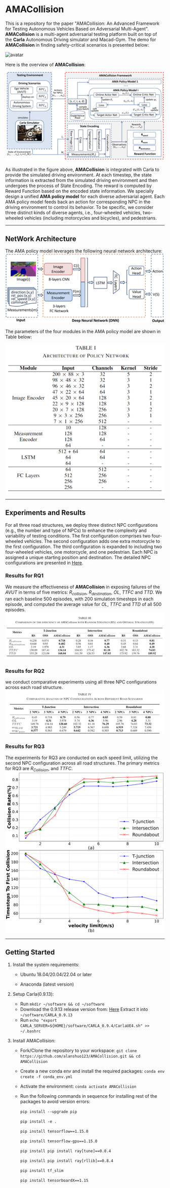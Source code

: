# AMACollision

This is a repository for the paper "AMACollision: An Advanced Framework for Testing Autonomous Vehicles Based on Adversarial Multi-Agent". **AMACollision** is a multi-agent adversarial testing platform built on top of the **Carla** Autonomous Driving simulator and Macad-Gym. The demo for **AMACollision** in finding safety-critical scenarios is presented below:

<img src="./figure/collision1.gif" alt="avatar" />



Here is the overview of **AMACollision**:

<img src="./figure/overview.png" alt="avatar" />

As illustrated in the figure above, **AMACollision** is integrated with Carla to provide the simulated driving environment. At each timestep, the state information is extracted from the simulated driving environment and then undergoes the process of State Encoding. The reward is computed by Reward Function based on the encoded state information. We specially design a unified **AMA policy model** for each diverse adversarial agent. Each AMA policy model feeds back an action for corresponding NPC in the driving environment to control its behavior. To be specific, we consider three distinct kinds of diverse agents, i.e., four-wheeled vehicles, two-wheeled vehicles (including motorcycles and bicycles), and pedestrians. 



------

## NetWork Architecture
The AMA policy model leverages the following neural network architecture:
<img src="./figure/NetworkArchitecture.png" alt="avatar" />

The parameters of the four modules in the AMA policy model are shown in Table below:

<img src="./figure/parametersOfDNN.png" alt="avatar" />

------

## Experiments and Results
For all three road structures, we deploy three distinct NPC configurations (e.g., the number and type of NPCs) to enhance the complexity and variability of testing conditions. The first configuration comprises two four-wheeled vehicles. The second configuration adds one extra motorcycle to the first configuration. The third configuration is expanded to including two four-wheeled vehicles, one motorcycle, and one pedestrian. Each NPC is assigned a unique starting position and destination. The detailed NPC configurations are presented in  [Here](https://github.com/alanshuo123/AMACollision/blob/main/doc/experimentSetup.md).

### Results for RQ1
We measure the effectiveness of **AMACollision** in exposing failures of the *AVUT* in terms of five metrics: $R_{collision}$, $R_{destination}$, $OL$, $TTFC$ and $TTD$. We ran each baseline 500 episodes, with 200 simulation timesteps in each episode, and computed the average value for $OL$, $TTFC$ and $TTD$ of all 500 episodes.
<img src="./figure/resultForRQ1.png" alt="avatar" />

### Results for RQ2
we conduct comparative experiments using all three NPC configurations across each road structure. 
<img src="./figure/resultForRQ2.png" alt="avatar" />

### Results for RQ3
The experiments for RQ3 are conducted on each speed limit, utilizing the second NPC configuration across all road structures. The primary metrics for RQ3 are $R_{Collision}$, and $TTFC$.
<img src="./figure/resultForRQ3.png" alt="avatar" />

------



## Getting Started

1. Install the system requirements:
   
    - Ubuntu 18.04/20.04/22.04 or later
	
	- Anaconda (latest version)
	
2. Setup Carla(0.9.13):

    - Run `mkdir ~/software && cd ~/software`
    - Download the 0.9.13 release version from: [Here](https://github.com/carla-simulator/carla/releases) Extract it into `~/software/CARLA_0.9.13`
    - Run `echo "export CARLA_SERVER=${HOME}/software/CARLA_0.9.4/CarlaUE4.sh" >> ~/.bashrc`

3. Install AMACollision:

   - Fork/Clone the repository to your workspace:
     `git clone https://github.com/alanshuo123/AMACollision.git && cd AMACollision`

   - Create a new conda env and install the required packages:
     `conda env create -f conda_env.yml`

   - Activate the environment:
     `conda activate AMACollision`

   - Run the following commands in sequence for installing rest of the packages to avoid version errors:

     `pip install --upgrade pip`

     `pip install -e .` 

     `pip install tensorflow==1.15.0`

     `pip install tensorflow-gpu==1.15.0`

     `pip install pip install ray[tune]==0.8.4`

     `pip install pip install ray[rllib]==0.8.4`

     `pip install tf_slim`

     `pip install tensorboardX==1.15`
